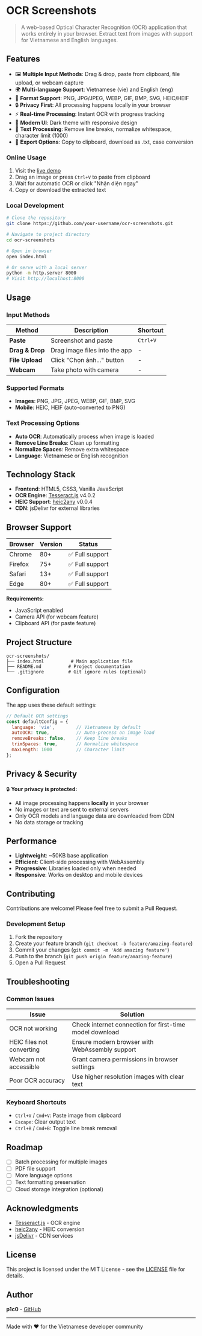 # OCR Screenshots

> A web-based Optical Character Recognition (OCR) application that works entirely in your browser. Extract text from images with support for Vietnamese and English languages.


## Features

- 🖼️ **Multiple Input Methods**: Drag & drop, paste from clipboard, file upload, or webcam capture
- 🌍 **Multi-language Support**: Vietnamese (vie) and English (eng)
- 📱 **Format Support**: PNG, JPG/JPEG, WEBP, GIF, BMP, SVG, HEIC/HEIF
- 🔒 **Privacy First**: All processing happens locally in your browser
- ⚡ **Real-time Processing**: Instant OCR with progress tracking
- 🎨 **Modern UI**: Dark theme with responsive design
- 📝 **Text Processing**: Remove line breaks, normalize whitespace, character limit (1000)
- 💾 **Export Options**: Copy to clipboard, download as .txt, case conversion


### Online Usage

1. Visit the [live demo](https://your-username.github.io/ocr-screenshots)
2. Drag an image or press `Ctrl+V` to paste from clipboard
3. Wait for automatic OCR or click "Nhận diện ngay"
4. Copy or download the extracted text

### Local Development

```bash
# Clone the repository
git clone https://github.com/your-username/ocr-screenshots.git

# Navigate to project directory
cd ocr-screenshots

# Open in browser
open index.html

# Or serve with a local server
python -m http.server 8000
# Visit http://localhost:8000
```

## Usage

### Input Methods

| Method | Description | Shortcut |
|--------|-------------|----------|
| **Paste** | Screenshot and paste | `Ctrl+V` |
| **Drag & Drop** | Drag image files into the app | - |
| **File Upload** | Click "Chọn ảnh..." button | - |
| **Webcam** | Take photo with camera | - |

### Supported Formats

- **Images**: PNG, JPG, JPEG, WEBP, GIF, BMP, SVG
- **Mobile**: HEIC, HEIF (auto-converted to PNG)

### Text Processing Options

- **Auto OCR**: Automatically process when image is loaded
- **Remove Line Breaks**: Clean up formatting
- **Normalize Spaces**: Remove extra whitespace
- **Language**: Vietnamese or English recognition

## Technology Stack

- **Frontend**: HTML5, CSS3, Vanilla JavaScript
- **OCR Engine**: [Tesseract.js](https://github.com/naptha/tesseract.js) v4.0.2
- **HEIC Support**: [heic2any](https://github.com/alexcorvi/heic2any) v0.0.4
- **CDN**: jsDelivr for external libraries

## Browser Support

| Browser | Version | Status |
|---------|---------|--------|
| Chrome | 80+ | ✅ Full support |
| Firefox | 75+ | ✅ Full support |
| Safari | 13+ | ✅ Full support |
| Edge | 80+ | ✅ Full support |

**Requirements:**
- JavaScript enabled
- Camera API (for webcam feature)
- Clipboard API (for paste feature)

## Project Structure

```
ocr-screenshots/
├── index.html          # Main application file
├── README.md          # Project documentation
└── .gitignore         # Git ignore rules (optional)
```

## Configuration

The app uses these default settings:

```javascript
// Default OCR settings
const defaultConfig = {
  language: 'vie',        // Vietnamese by default
  autoOCR: true,          // Auto-process on image load
  removeBreaks: false,    // Keep line breaks
  trimSpaces: true,       // Normalize whitespace
  maxLength: 1000         // Character limit
};
```

## Privacy & Security

🔒 **Your privacy is protected:**

- All image processing happens **locally** in your browser
- No images or text are sent to external servers
- Only OCR models and language data are downloaded from CDN
- No data storage or tracking

## Performance

- **Lightweight**: ~50KB base application
- **Efficient**: Client-side processing with WebAssembly
- **Progressive**: Libraries loaded only when needed
- **Responsive**: Works on desktop and mobile devices

## Contributing

Contributions are welcome! Please feel free to submit a Pull Request.

### Development Setup

1. Fork the repository
2. Create your feature branch (`git checkout -b feature/amazing-feature`)
3. Commit your changes (`git commit -m 'Add amazing feature'`)
4. Push to the branch (`git push origin feature/amazing-feature`)
5. Open a Pull Request

## Troubleshooting

### Common Issues

| Issue | Solution |
|-------|----------|
| OCR not working | Check internet connection for first-time model download |
| HEIC files not converting | Ensure modern browser with WebAssembly support |
| Webcam not accessible | Grant camera permissions in browser settings |
| Poor OCR accuracy | Use higher resolution images with clear text |

### Keyboard Shortcuts

- `Ctrl+V` / `Cmd+V`: Paste image from clipboard
- `Escape`: Clear output text
- `Ctrl+B` / `Cmd+B`: Toggle line break removal

## Roadmap

- [ ] Batch processing for multiple images
- [ ] PDF file support
- [ ] More language options
- [ ] Text formatting preservation
- [ ] Cloud storage integration (optional)

## Acknowledgments

- [Tesseract.js](https://github.com/naptha/tesseract.js) - OCR engine
- [heic2any](https://github.com/alexcorvi/heic2any) - HEIC conversion
- [jsDelivr](https://www.jsdelivr.com/) - CDN services

## License

This project is licensed under the MIT License - see the [LICENSE](LICENSE) file for details.

## Author

**p1c0** - [GitHub](https://github.com/p1c0-412)

---



Made with ❤️ for the Vietnamese developer community

</div>
